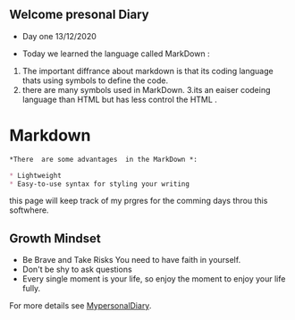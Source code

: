 ## Welcome presonal Diary 

* Day one 13/12/2020 

 * Today we learned the language called MarkDown :
 1. The important diffrance about markdown is that its coding language thats using symbols to define the code. 
 2. there are many symbols used in MarkDown.
 3.its an eaiser codeing language than HTML but has less control the HTML .


# Markdown

```markdown
*There  are some advantages  in the MarkDown *:

* Lightweight
* Easy-to-use syntax for styling your writing


```



this page will keep track of my prgres for the comming days throu this softwhere.
## Growth Mindset
* Be Brave and Take Risks You need to have faith in yourself.
* Don't be shy to ask questions
* Every single moment is your life, so enjoy the moment to enjoy your life fully.



For more details see [MypersonalDiary](https://qsalman.github.io/reading-nots/).
